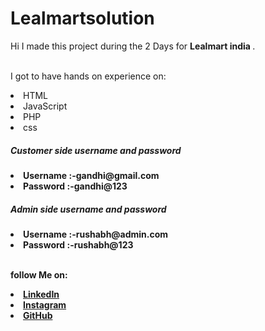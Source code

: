 # Lealmartsolution


Hi I made this project during the 2 Days for <b> Lealmart india
</b>.

<br>I got to have hands on experience on:
<li>HTML
<li>JavaScript
<li>PHP
<li>css


<h5>Customer side username and password </h5>
<li><b>Username :-gandhi@gmail.com</li>
<li><b>Password :-gandhi@123</li>

<h5>Admin side username and password </h5>
<li><b>Username :-rushabh@admin.com</li>
<li><b>Password :-rushabh@123</li>

<br>

follow Me on:
<li><a href=
"https://www.linkedin.com/in/gandhi-rushabh-0a30b4168/">LinkedIn</a>
<li><a href=
"https:https://www.instagram.com/rushabh.5832/">Instagram</a>
<li><a href=
"https://github.com/GandhiRushabh11/">GitHub</a>

